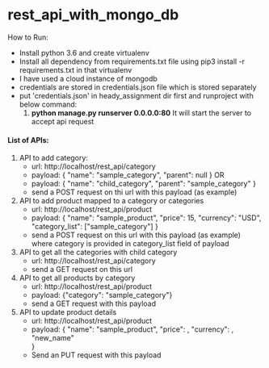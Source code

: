 # rest_api_with_mongo_db

How to Run:
- Install python 3.6 and create virtualenv
- Install all dependency from requirements.txt file using pip3 install -r requirements.txt in that virtualenv
- I have used a cloud instance of mongodb
- credentials are stored in credentials.json file which is stored separately
- put 'credentials.json' in heady_assignment dir first and runproject with below command:
    1. **python manage.py runserver 0.0.0.0:80**
    It will start the server to accept api request
     
#### List of APIs:

1. API to add category:
    - url: http://localhost/rest_api/category
    - payload: {
        "name": "sample_category",
        "parent": null
    }
    OR
    - payload: {
        "name": "child_category",
        "parent": "sample_category"
    }
    - send a POST request on thi url with this payload (as example)
2. API to add product mapped to a category or categories
    - url: http://localhost/rest_api/product
    - payload: {
        "name": "sample_product",
        "price": 15,
        "currency": "USD",
        "category_list": ["sample_category"]
    }
    - send a POST request on this url with this payload (as example)
    where category is provided in category_list field of payload
3. API to get all the categories with child category
    - url: http://localhost/rest_api/category
    - send a GET request on this url
4. API to get all products by category
    - url: http://localhost/rest_api/product
    - payload: {"category": "sample_category"}
    - send a GET request with this payload
5. API to update product details
    - url: http://localhost/rest_api/product
    - payload: {
        "name": "sample_product",
        "price": <new price>,
        "currency": <new currency>,
        "new_name" <new name of the product>        
    }
    - Send an PUT request with this payload
    